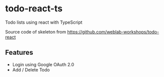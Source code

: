 # todo-react-ts

Todo lists using react with TypeScript

Source code of skeleton from https://github.com/weblab-workshops/todo-react

## Features

- Login using Google OAuth 2.0
- Add / Delete Todo
